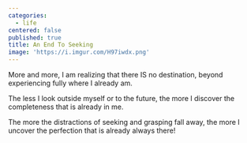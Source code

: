```yaml
---
categories:
  - life
centered: false
published: true
title: An End To Seeking
image: 'https://i.imgur.com/H97iwdx.png'
---
```

More and more,
I am realizing 
that there IS no destination, 
beyond experiencing fully 
where I already am. 

The less I look outside myself 
or to the future, 
the more I discover 
the completeness 
that is already in me. 

The more the distractions 
of seeking and grasping 
fall away, 
the more I uncover the perfection 
that is already always there!

